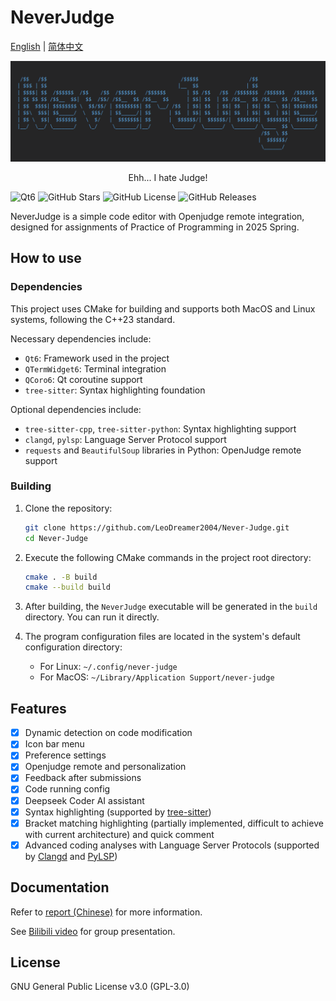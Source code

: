 # NeverJudge

[English](./README.md) | [简体中文](./doc/README-zh_cn.md)

![NeverJudge Logo](./doc/img/logo.png)
<p align="center">Ehh... I hate Judge! </p>

![Qt6](https://img.shields.io/badge/C%2B%2B-Qt6-green) ![GitHub Stars](https://img.shields.io/github/stars/LeoDreamer2004/Never-Judge) ![GitHub License](https://img.shields.io/github/license/LeoDreamer2004/Never-Judge) ![GitHub Releases](https://img.shields.io/github/v/release/LeoDreamer2004/Never-Judge)

NeverJudge is a simple code editor with Openjudge remote integration, designed for assignments of Practice of Programming in 2025 Spring.

## How to use

### Dependencies

This project uses CMake for building and supports both MacOS and Linux systems, following the C++23 standard.

Necessary dependencies include:

- `Qt6`: Framework used in the project
- `QTermWidget6`: Terminal integration
- `QCoro6`: Qt coroutine support
- `tree-sitter`: Syntax highlighting foundation

Optional dependencies include:

- `tree-sitter-cpp`, `tree-sitter-python`: Syntax highlighting support
- `clangd`, `pylsp`: Language Server Protocol support
- `requests` and `BeautifulSoup` libraries in Python: OpenJudge remote support

### Building

1. Clone the repository:

    ```bash
    git clone https://github.com/LeoDreamer2004/Never-Judge.git
    cd Never-Judge
    ```

2. Execute the following CMake commands in the project root directory:

    ```bash
    cmake . -B build
    cmake --build build
    ```

3. After building, the `NeverJudge` executable will be generated in the `build` directory. You can run it directly.
4. The program configuration files are located in the system's default configuration directory:
   - For Linux: `~/.config/never-judge`
   - For MacOS: `~/Library/Application Support/never-judge`

## Features

- [x] Dynamic detection on code modification
- [x] Icon bar menu
- [x] Preference settings
- [x] Openjudge remote and personalization
- [x] Feedback after submissions
- [x] Code running config
- [x] Deepseek Coder AI assistant
- [x] Syntax highlighting (supported by [tree-sitter](https://tree-sitter.github.io/tree-sitter/))
- [x] Bracket matching highlighting (partially implemented, difficult to achieve with current architecture) and quick comment
- [x] Advanced coding analyses with Language Server Protocols (supported by [Clangd](https://clangd.llvm.org/) and [PyLSP](https://github.com/python-lsp/python-lsp-server))

## Documentation

Refer to [report (Chinese)](./doc/report.md) for more information.

See [Bilibili video](https://www.bilibili.com/video/BV1Wy7FzNEF3/) for group presentation.

## License

GNU General Public License v3.0 (GPL-3.0)
